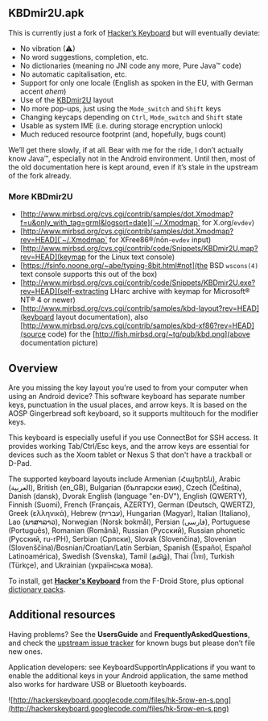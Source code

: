 ## KBDmir2U.apk ##

This is currently just a fork of [Hacker’s Keyboard](https://github.com/klausw/hackerskeyboard) but will eventually deviate:
* No vibration (⚠)
* No word suggestions, completion, etc.
* No dictionaries (meaning no JNI code any more, Pure Java™ code)
* No automatic capitalisation, etc.
* Support for only one locale (English as spoken in the EU, with German accent *ahem*)
* Use of the [KBDmir2U](http://fish.mirbsd.org/~tg/pub/kbd.png) layout
* No more pop-ups, just using the `Mode_switch` and `Shift` keys
* Changing keycaps depending on `Ctrl`, `Mode_switch` and `Shift` state
* Usable as system IME (i.e. during storage encryption unlock)
* Much reduced resource footprint (and, hopefully, bugs count)

We’ll get there slowly, if at all. Bear with me for the ride, I don’t actually know Java™, especially not in the Android environment. Until then, most of the old documentation here is kept around, even if it’s stale in the upstream of the fork already.

### More KBDmir2U ###

* [http://www.mirbsd.org/cvs.cgi/contrib/samples/dot.Xmodmap?f=u&only_with_tag=grml&logsort=date](`~/.Xmodmap` for X.org/`evdev`)
* [http://www.mirbsd.org/cvs.cgi/contrib/samples/dot.Xmodmap?rev=HEAD](`~/.Xmodmap` for XFree86®/nōn-`evdev` input)
* [http://www.mirbsd.org/cvs.cgi/contrib/code/Snippets/KBDmir2U.map?rev=HEAD](keymap for the Linux text console)
* [https://fsinfo.noone.org/~abe/typing-8bit.html#not](the BSD `wscons(4)` text console supports this out of the box)
* [http://www.mirbsd.org/cvs.cgi/contrib/code/Snippets/KBDmir2U.exe?rev=HEAD](self-extracting LHarc archive with keymap for Microsoft® NT® 4 or newer)
* [http://www.mirbsd.org/cvs.cgi/contrib/samples/kbd-layout?rev=HEAD](keyboard layout documentation), also [http://www.mirbsd.org/cvs.cgi/contrib/samples/kbd-xf86?rev=HEAD](source code) for the [http://fish.mirbsd.org/~tg/pub/kbd.png](above documentation picture)

## Overview ##

Are you missing the key layout you're used to from your computer when using an Android device? This software keyboard has separate number keys, punctuation in the usual places, and arrow keys. It is based on the AOSP Gingerbread soft keyboard, so it supports multitouch for the modifier keys.

This keyboard is especially useful if you use ConnectBot for SSH access. It provides working Tab/Ctrl/Esc keys, and the arrow keys are essential for devices such as the Xoom tablet or Nexus S that don't have a trackball or D-Pad.

The supported keyboard layouts include Armenian (Հայերեն), Arabic (العربية), British (en\_GB), Bulgarian (български език), Czech (Čeština), Danish (dansk), Dvorak English (language "en-DV"), English (QWERTY), Finnish (Suomi), French (Français, AZERTY), German (Deutsch, QWERTZ), Greek (ελληνικά), Hebrew (עברית), Hungarian (Magyar), Italian (Italiano), Lao (ພາສາລາວ), Norwegian (Norsk bokmål), Persian (فارسی), Portuguese (Português), Romanian (Română), Russian (Русский), Russian phonetic (Русский, ru-rPH), Serbian (Српски), Slovak (Slovenčina), Slovenian (Slovenščina)/Bosnian/Croatian/Latin Serbian, Spanish (Español, Español Latinoamérica), Swedish (Svenska), Tamil (தமிழ்), Thai (ไทย), Turkish (Türkçe), and Ukrainian (українська мова).

To install, get **[Hacker's Keyboard](https://f-droid.org/packages/org.pocketworkstation.pckeyboard/)** from the F-Droid Store, plus optional [dictionary packs](https://market.android.com/developer?pub=Klaus+Weidner).

## Additional resources ##

Having problems? See the **UsersGuide** and **FrequentlyAskedQuestions**, and check the [upstream issue tracker](https://github.com/klausw/hackerskeyboard/issues) for known bugs but please don’t file new ones.

Application developers: see KeyboardSupportInApplications if you want to enable the additional keys in your Android application, the same method also works for hardware USB or Bluetooth keyboards.

![http://hackerskeyboard.googlecode.com/files/hk-5row-en-s.png](http://hackerskeyboard.googlecode.com/files/hk-5row-en-s.png)